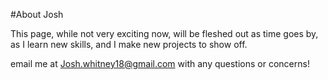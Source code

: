 #About Josh

This page, while not very exciting now, will be fleshed out as time goes by, as I learn new skills, and I make new projects to show off.

email me at Josh.whitney18@gmail.com with any questions or concerns!